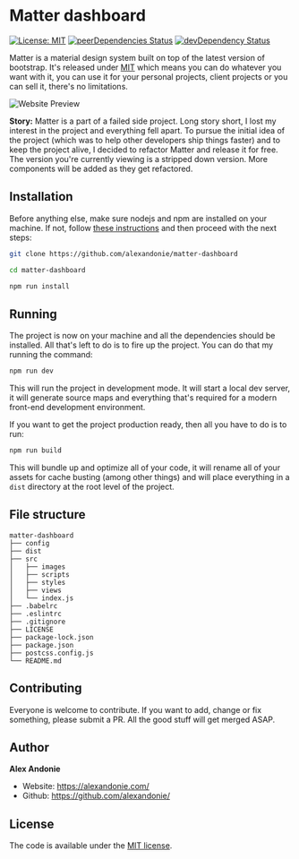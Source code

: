 # Matter dashboard

[![License: MIT](https://img.shields.io/badge/license-MIT-blue.svg)](https://opensource.org/licenses/MIT)
[![peerDependencies Status](https://img.shields.io/david/peer/alexandonie/matter-dashboard.svg)](https://david-dm.org/alexandonie/matter-dashboard?type=peer)
[![devDependency Status](https://img.shields.io/david/dev/alexandonie/matter-dashboard.svg)](https://david-dm.org/alexandonie/matter-dashboard?type=dev)

Matter is a material design system built on top of the latest version of bootstrap. It's released under [MIT](LICENSE) which means you can do whatever you want with it, you can use it for your personal projects, client projects or you can sell it, there's no limitations.

![Website Preview](https://stupefied-euler-a72577.netlify.com/aj13hf4hj5a3sdf7akp.jpg "Matter dashboard")


**Story:** Matter is a part of a failed side project. Long story short, I lost my interest in the project and everything fell apart. To pursue the initial idea of the project (which was to help other developers ship things faster) and to keep the project alive, I decided to refactor Matter and release it for free. The version you're currently viewing is a stripped down version. More components will be added as they get refactored.



## Installation

Before anything else, make sure nodejs and npm are installed on your machine. If not, follow [these instructions](https://docs.npmjs.com/downloading-and-installing-node-js-and-npm) and then proceed with the next steps:

```bash
git clone https://github.com/alexandonie/matter-dashboard
```

```bash
cd matter-dashboard
```

```bash
npm run install
```

## Running

The project is now on your machine and all the dependencies should be installed. All that's left to do is to fire up the project. You can do that my running the command:

```bash
npm run dev
```

This will run the project in development mode. It will start a local dev server, it will generate source maps and everything that's required for a modern front-end development environment.

If you want to get the project production ready, then all you have to do is to run:

```bash
npm run build
```

This will bundle up and optimize all of your code, it will rename all of your assets for cache busting (among other things) and will place everything in a `dist` directory at the root level of the project.

## File structure
```
matter-dashboard
├── config
├── dist
├── src
│   ├── images
│   ├── scripts
│   ├── styles
│   ├── views
│   └── index.js
├── .babelrc
├── .eslintrc
├── .gitignore
├── LICENSE
├── package-lock.json
├── package.json
├── postcss.config.js
└── README.md
```

## Contributing

Everyone is welcome to contribute. If you want to add, change or fix something, please submit a PR. All the good stuff will get merged ASAP.


## Author

**Alex Andonie**

-   Website: <https://alexandonie.com/>
-   Github: <https://github.com/alexandonie/>

## License

The code is available under the [MIT license](LICENSE).
